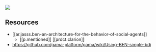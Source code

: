 
![](/assets/images/2023-09-14-09-30-57.png)

## Resources

- [[ar.jasss.ben-an-architecture-for-the-behavior-of-social-agents]]
  - [[p.mentioned]] [[prdct.clarion]] 
- https://github.com/gama-platform/gama/wiki/Using-BEN-simple-bdi
 